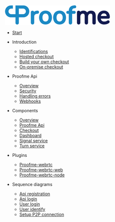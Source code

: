 
[![logo](_media/logo.svg)](README.md)
<!-- * [test](examples.md) -->
* [Start](README.md)
* Introduction
  * [Identifications](identifications.md)
  * [Hosted checkout](hosted_checkout.md)
  * [Build your own checkout](byo_checkout.md)
  * [On-premise checkout](onpremise_checkout.md)

* Proofme Api
  * [Overview](api_overview.md)
  * [Security](api_security.md)
  <!-- * [Authentication](api_authentication.md) -->
  <!-- * [Testing](api_testing.md) -->
  <!-- * [Common data types](api_cdt.md) -->
  * [Handling errors](api_errors.md)
  * [Webhooks](api_webhooks.md)
  <!-- * [Pagination](api_pagination.md) -->
  <!-- * Identification -->
    <!-- * [Create request](api_create_request.md) -->
    <!-- * [Get request](api_get_request.md) -->
    <!-- * [Update request](api_update_request.md) -->
    <!-- * [Cancel request](api_cancel_request.md) -->
    <!-- * [List requests](api_list_request.md) -->

* Components
  * [Overview](components_overview.md)
  * [Proofme Api](components_api.md)
  * [Checkout](components_checkout.md)
  * [Dashboard](components_dashboard.md)
  * [Signal service](components_signalling.md)
  * [Turn service](components_turn.md)
  <!-- * [Admin](components_admin.md) -->
  <!-- * [Licence service](components_license.md) -->
  <!-- * [Stats service](components_stats.md) -->
  <!-- * [Didux node](components_node.md) -->

* Plugins
  * [Proofme-webrtc](plug-proofme-webrtc.md)
  * [Proofme-webrtc-web](plug-proofme-webrtc-web.md)
  * [Proofme-webrtc-node](plug-proofme-webrtc-node.md)

* Sequence diagrams
  * [Api registration](seq_api_registration.md)
  * [Api login](seq_api_login.md)
  * [User login](seq_user_login.md)
  * [User identify](seq_user_identify.md)
  * [Setup P2P connection](seq_p2p_connection.md)